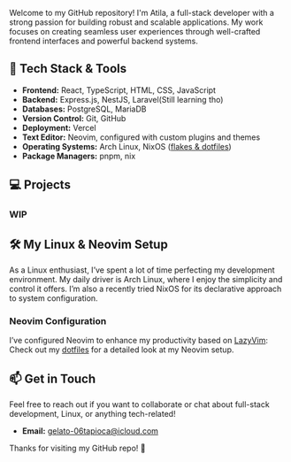 Welcome to my GitHub repository! I'm Atila, a full-stack developer with a strong passion for building robust and scalable applications. My work focuses on creating seamless user experiences through well-crafted frontend interfaces and powerful backend systems.

## 🔧 Tech Stack & Tools

- **Frontend:** React, TypeScript, HTML, CSS, JavaScript
- **Backend:** Express.js, NestJS, Laravel(Still learning tho)
- **Databases:** PostgreSQL, MariaDB
- **Version Control:** Git, GitHub
- **Deployment:** Vercel
- **Text Editor:** Neovim, configured with custom plugins and themes
- **Operating Systems:** Arch Linux, NixOS ([flakes & dotfiles](https://github.com/Catopish/flakexixixi.git))
- **Package Managers:** pnpm, nix

## 💻 Projects

### WIP

## 🛠 My Linux & Neovim Setup

As a Linux enthusiast, I’ve spent a lot of time perfecting my development environment. My daily driver is Arch Linux, where I enjoy the simplicity and control it offers. I’m also a recently tried NixOS for its declarative approach to system configuration.

### Neovim Configuration

I’ve configured Neovim to enhance my productivity based on [LazyVim](https://github.com/LazyVim/LazyVim):
Check out my [dotfiles](https://github.com/Catopish/lazyvim.git) for a detailed look at my Neovim setup.

## 📫 Get in Touch

Feel free to reach out if you want to collaborate or chat about full-stack development, Linux, or anything tech-related!

- **Email:** <gelato-06tapioca@icloud.com>

Thanks for visiting my GitHub repo! 🚀
